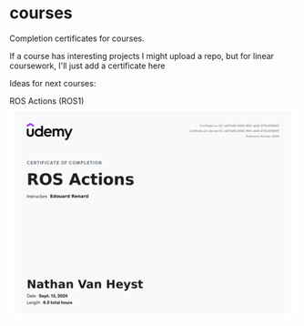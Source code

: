 # courses
Completion certificates for courses. 

If a course has interesting projects I might upload a repo, but for linear coursework, I'll just add a certificate here

Ideas for next courses:


ROS Actions (ROS1)
![alt text](https://github.com/nvanheyst/courses/blob/main/certificates/rosactions.jpg?raw=true)
